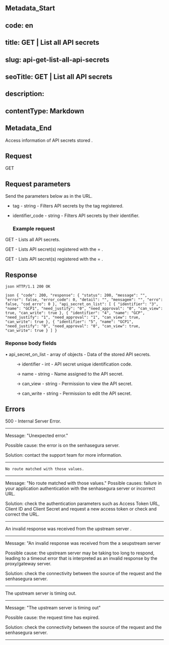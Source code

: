 ## Metadata_Start 
## code: en
## title: GET | List all API secrets 
## slug: api-get-list-all-api-secrets 
## seoTitle: GET | List all API secrets 
## description:  
## contentType: Markdown 
## Metadata_End
Access information of API secrets stored .


## Request

  GET 



## Request parameters
Send the parameters below as  in the URL.

* tag - string - Filters API secrets by the tag registered.
* identifier_code - string - Filters API secrets by their identifier.




  ### Example request
 GET  - Lists all API secrets.

 GET  - Lists API secret(s) registered with the = .

 GET  - Lists API secret(s) registered with the = .
  
  
  ## Response
 `json
HTTP/1.1 200 OK
` 
 
`json
{
    "code": 200,
    "response": {
        "status": 200,
        "message": "",
        "error": false,
        "error_code": 0,
        "detail": "",
        "mensagem": "",
        "erro": false,
        "cod_erro": 0
    },
    "api_secret_on_list": [
        {
            "identifier": "3",
            "name": "GCP1",
            "need_justify": "0",
            "need_approval": "0",
            "can_view": true,
            "can_write": true
        },
        {
            "identifier": "4",
            "name": "GCP",
            "need_justify": "1",
            "need_approval": "1",
            "can_view": true,
            "can_write": true
        },
        {
            "identifier": "5",
            "name": "GCP1",
            "need_justify": "0",
            "need_approval": "0",
            "can_view": true,
            "can_write": true
        }
    ]
}
`
### Reponse body fields

&#8226; api_secret_on_list - array of objects - Data of the stored API secrets.


&nbsp;&emsp;&emsp;&nbsp;→ identifier - int - API secret unique identification code.
    

&nbsp;&emsp;&emsp;&nbsp;→ name - string - Name assigned to the API secret.


 &nbsp;&emsp;&emsp;&nbsp;→ can_view - string - Permission to view the API secret.
 
   
&nbsp;&emsp;&emsp;&nbsp;→ can_write - string - Permission to edit the API secret.

## Errors
 
    

500 - Internal Server Error.

***
    
Message: "Unexpected error."

Possible cause: the error is on the senhasegura server.
        
Solution: contact the support team for more information.
    
 ***
 
 
 
    No route matched with those values.

 ***
    
Message: "No route matched with those values."
Possible causes: failure in your application authentication with the senhasegura server or incorrect URL.
        
Solution: check the authentication parameters such as Access Token URL, Client ID and  Client Secret and request a new access token or check and correct the URL.

* * *

     

An invalid response was received from the upstream server
.

*** 
   
Message: "An invalid response was received from the a seupstream server
    
Possible cause: the upstream server may be taking too long to respond, leading to a timeout error that is interpreted as an invalid response by the proxy/gateway server.
        
Solution: check the connectivity between the source of the request and the senhasegura server.
***

     
   


The upstream server is timing out.

*** 
    
Message: "The upstream server is timing out"
    
Possible cause: the request time has expired.
        
Solution: check the connectivity between the source of the request and the senhasegura server.
* * *


     